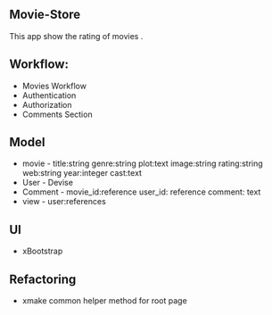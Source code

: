 ## Movie-Store
This app show the rating of movies .

## Workflow:
- Movies Workflow
- Authentication
- Authorization
- Comments Section


## Model
- movie - title:string genre:string plot:text image:string rating:string web:string year:integer cast:text
- User - Devise
- Comment - movie_id:reference  user_id: reference comment: text
- view - user:references


## UI
- xBootstrap

## Refactoring
- xmake common helper method for root page
